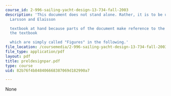```yaml
---
course_id: 2-996-sailing-yacht-design-13-734-fall-2003
description: 'This document does not stand alone. Rather, it is to be used with the
  Larsson and Elaisson

  textbook at hand because parts of the document make reference to the Figures in
  the textbook

  which are simply called "Figures" in the following.'
file_location: /coursemedia/2-996-sailing-yacht-design-13-734-fall-2003/82b76f4b848406668387069d182990a7_preldesignpar.pdf
file_type: application/pdf
layout: pdf
title: preldesignpar.pdf
type: course
uid: 82b76f4b848406668387069d182990a7

---
```

None